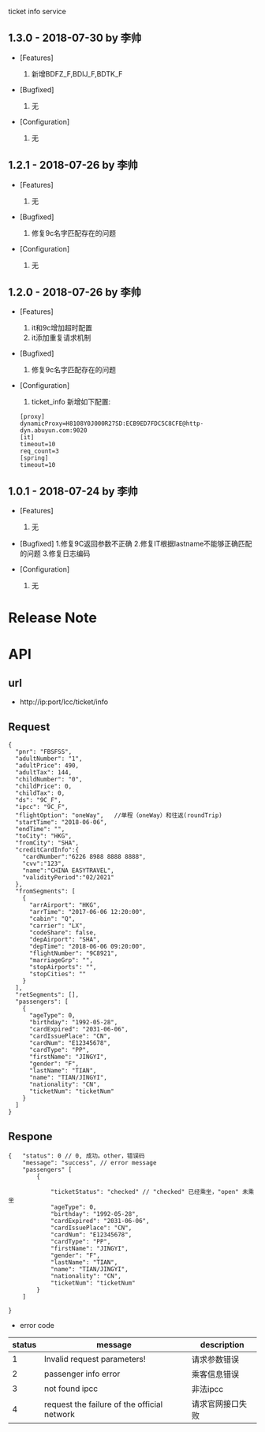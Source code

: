 ticket info service

## 1.3.0 - 2018-07-30 by 李帅
* [Features]
  1. 新增BDFZ_F,BDIJ_F,BDTK_F

* [Bugfixed]
  1. 无

* [Configuration]
  1. 无

## 1.2.1 - 2018-07-26 by 李帅
* [Features]
  1. 无

* [Bugfixed]
  1. 修复9c名字匹配存在的问题

* [Configuration]
  1. 无

## 1.2.0 - 2018-07-26 by 李帅
* [Features]
  1. it和9c增加超时配置
  2. it添加重复请求机制

* [Bugfixed]
  1. 修复9c名字匹配存在的问题

* [Configuration]
  1. ticket_info 新增如下配置:
  ```
  [proxy]
  dynamicProxy=H8108Y0J000R27SD:ECB9ED7FDC5C8CFE@http-dyn.abuyun.com:9020
  [it]
  timeout=10
  req_count=3
  [spring]
  timeout=10
    ```

## 1.0.1 - 2018-07-24 by 李帅
* [Features]
  1. 无

* [Bugfixed]
  1.修复9C返回参数不正确
  2.修复IT根据lastname不能够正确匹配的问题
  3.修复日志编码

* [Configuration]
  1. 无

# Release Note

# API

## url

- http://ip:port/lcc/ticket/info

## Request
```
{
  "pnr": "FBSFSS",
  "adultNumber": "1",
  "adultPrice": 490,
  "adultTax": 144,
  "childNumber": "0",
  "childPrice": 0,
  "childTax": 0,
  "ds": "9C_F",
  "ipcc": "9C_F",
  "flightOption": "oneWay",   //单程（oneWay）和往返(roundTrip)
  "startTime": "2018-06-06",
  "endTime": "",
  "toCity": "HKG",
  "fromCity": "SHA",
  "creditCardInfo":{
    "cardNumber":"6226 8988 8888 8888",
    "cvv":"123",
    "name":"CHINA EASYTRAVEL",
    "validityPeriod":"02/2021"
  },
  "fromSegments": [
    {
      "arrAirport": "HKG",
      "arrTime": "2017-06-06 12:20:00",
      "cabin": "Q",
      "carrier": "LX",
      "codeShare": false,
      "depAirport": "SHA",
      "depTime": "2018-06-06 09:20:00",
      "flightNumber": "9C8921",
      "marriageGrp": "",
      "stopAirports": "",
      "stopCities": ""
    }
  ],
  "retSegments": [],
  "passengers": [
    {
      "ageType": 0,
      "birthday": "1992-05-28",
      "cardExpired": "2031-06-06",
      "cardIssuePlace": "CN",
      "cardNum": "E12345678",
      "cardType": "PP",
      "firstName": "JINGYI",
      "gender": "F",
      "lastName": "TIAN",
      "name": "TIAN/JINGYI",
      "nationality": "CN",
      "ticketNum": "ticketNum"
    }
  ]
}

```
## Respone
```
{   "status": 0 // 0, 成功。other，错误码
    "message": "success", // error message
    "passengers" [
        {
            
            "ticketStatus": "checked" // "checked" 已经乘坐，"open" 未乘坐 
            "ageType": 0,
            "birthday": "1992-05-28",
            "cardExpired": "2031-06-06",
            "cardIssuePlace": "CN",
            "cardNum": "E12345678",
            "cardType": "PP",
            "firstName": "JINGYI",
            "gender": "F",
            "lastName": "TIAN",
            "name": "TIAN/JINGYI",
            "nationality": "CN",
            "ticketNum": "ticketNum"
        }
    ]
    
}
```
- error code

status | message | description
-------|---------|--------------
1 | Invalid request parameters! | 请求参数错误
2 | passenger info error | 乘客信息错误
3 | not found ipcc | 非法ipcc
4 | request the failure of the official network | 请求官网接口失败


